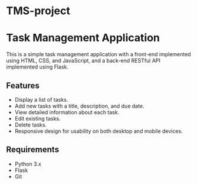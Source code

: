 # TMS-project

# Task Management Application

This is a simple task management application with a front-end implemented using HTML, CSS, and JavaScript, and a back-end RESTful API implemented using Flask.

## Features

- Display a list of tasks.
- Add new tasks with a title, description, and due date.
- View detailed information about each task.
- Edit existing tasks.
- Delete tasks.
- Responsive design for usability on both desktop and mobile devices.

## Requirements

- Python 3.x
- Flask
- Git
